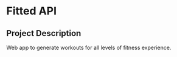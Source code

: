 # Fitted API

## Project Description

Web app to generate workouts for all levels of fitness experience.


